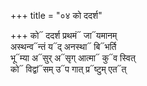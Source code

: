 +++
title = "०४ को ददर्श"

+++
को᳓ ददर्श प्रथमं᳓ जा᳓यमानम्  
अस्थन्व᳓न्तं य᳓द् अनस्था᳓ बि᳓भर्ति  
भू᳓म्या अ᳓सुर् अ᳓सृग् आत्मा᳓ कु᳓व स्वित्  
को᳓ विद्वां᳓सम् उ᳓प गात् प्र᳓ष्टुम् एत᳓त्